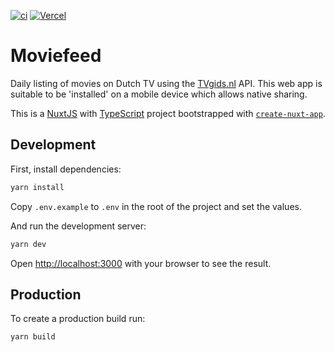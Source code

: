 [![ci](https://github.com/Ex-iT/movie-feed-nuxt/actions/workflows/ci.yml/badge.svg?branch=main)](https://github.com/Ex-iT/movie-feed-nuxt/actions/workflows/ci.yml)
[![Vercel](https://vercelbadge.vercel.app/api/ex-it/movie-feed-nuxt)](https://moviefeed.ishetaldonderdag.nl/)

# Moviefeed

Daily listing of movies on Dutch TV using the [TVgids.nl](https://www.tvgids.nl/) API. This web app is suitable to be 'installed' on a mobile device which allows native sharing.

This is a [NuxtJS](https://nuxtjs.org/) with [TypeScript](https://www.typescriptlang.org/) project bootstrapped with [`create-nuxt-app`](https://nuxtjs.org/docs/get-started/installation/).

## Development

First, install dependencies:

```bash
yarn install
```

Copy `.env.example` to `.env` in the root of the project and set the values.

And run the development server:

```bash
yarn dev
```

Open [http://localhost:3000](http://localhost:3000) with your browser to see the result.

## Production

To create a production build run:

```bash
yarn build
```
